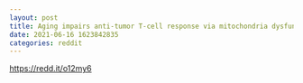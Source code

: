 ```yaml
--- 
layout: post 
title: Aging impairs anti-tumor T-cell response via mitochondria dysfunction 
date: 2021-06-16 1623842835 
categories: reddit 
--- 
```

https://redd.it/o12my6